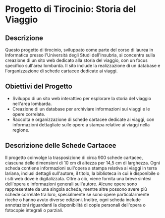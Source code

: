 # Progetto di Tirocinio: Storia del Viaggio

## Descrizione
Questo progetto di tirocinio, sviluppato come parte del corso di laurea in Informatica presso l'Università degli Studi dell'Insubria, si concentra sulla creazione di un sito web dedicato alla storia del viaggio, con un focus specifico sull'area lombarda. Il sito include la realizzazione di un database e l'organizzazione di schede cartacee dedicate ai viaggi.

## Obiettivi del Progetto
- Sviluppo di un sito web interattivo per esplorare la storia del viaggio nell'area lombarda.
- Creazione di un database per archiviare informazioni sui viaggi e le opere correlate.
- Raccolta e organizzazione di schede cartacee dedicate ai viaggi, con informazioni dettagliate sulle opere a stampa relative ai viaggi nella regione.

## Descrizione delle Schede Cartacee
Il progetto coinvolge la trasposizione di circa 900 schede cartacee, ciascuna delle dimensioni di 10 cm di altezza per 14,5 cm di larghezza. Ogni scheda contiene informazioni sull'opera a stampa relativa ai viaggi in terra lariana, inclusi dettagli sull'autore, il titolo, la biblioteca in cui è disponibile o i siti web dove è digitalizzata. Oltre a ciò, viene fornita una breve sintesi dell'opera e informazioni generali sull'autore. Alcune opere sono rappresentate da una singola scheda, mentre altre possono avere più schede correlate tra loro, specialmente se sono opere particolarmente ricche o hanno avuto diverse edizioni. Inoltre, ogni scheda include annotazioni riguardanti la disponibilità di copie personali dell'opera o fotocopie integrali o parziali.
